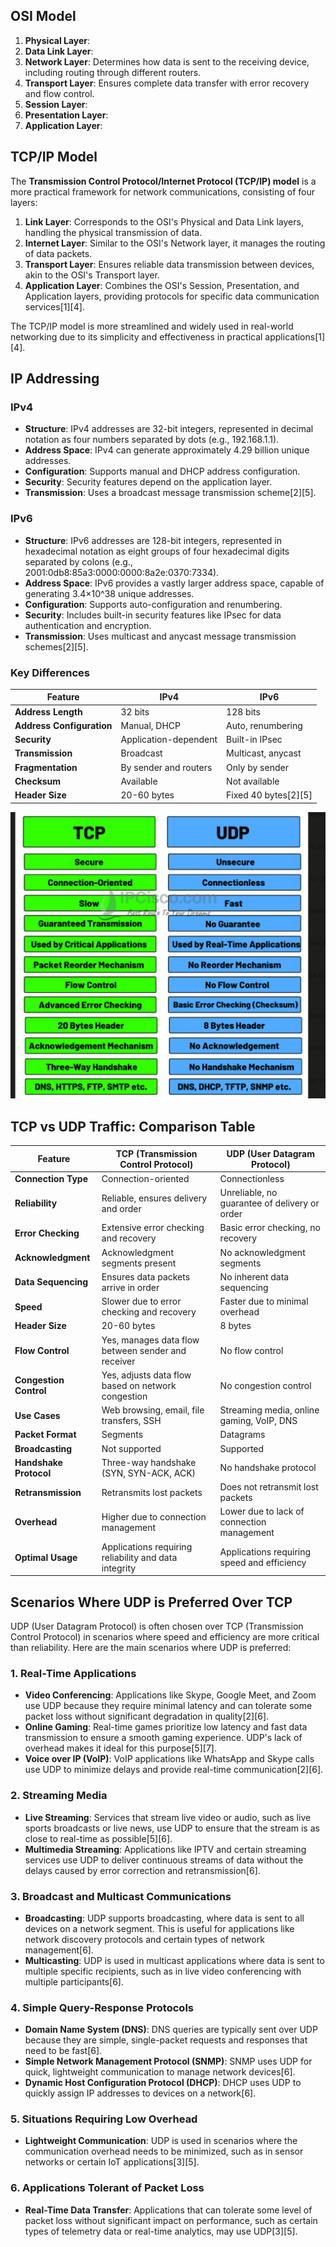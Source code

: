 
## **OSI Model**

1. **Physical Layer**: 
2. **Data Link Layer**: 
3. **Network Layer**: Determines how data is sent to the receiving device, including routing through different routers.
4. **Transport Layer**: Ensures complete data transfer with error recovery and flow control.
5. **Session Layer**: 
6. **Presentation Layer**: 
7. **Application Layer**: 

## **TCP/IP Model**

The **Transmission Control Protocol/Internet Protocol (TCP/IP) model** is a more practical framework for network communications, consisting of four layers:

1. **Link Layer**: Corresponds to the OSI's Physical and Data Link layers, handling the physical transmission of data.
2. **Internet Layer**: Similar to the OSI's Network layer, it manages the routing of data packets.
3. **Transport Layer**: Ensures reliable data transmission between devices, akin to the OSI's Transport layer.
4. **Application Layer**: Combines the OSI's Session, Presentation, and Application layers, providing protocols for specific data communication services[1][4].

The TCP/IP model is more streamlined and widely used in real-world networking due to its simplicity and effectiveness in practical applications[1][4].

## **IP Addressing**

### **IPv4**

- **Structure**: IPv4 addresses are 32-bit integers, represented in decimal notation as four numbers separated by dots (e.g., 192.168.1.1).
- **Address Space**: IPv4 can generate approximately 4.29 billion unique addresses.
- **Configuration**: Supports manual and DHCP address configuration.
- **Security**: Security features depend on the application layer.
- **Transmission**: Uses a broadcast message transmission scheme[2][5].

### **IPv6**

- **Structure**: IPv6 addresses are 128-bit integers, represented in hexadecimal notation as eight groups of four hexadecimal digits separated by colons (e.g., 2001:0db8:85a3:0000:0000:8a2e:0370:7334).
- **Address Space**: IPv6 provides a vastly larger address space, capable of generating 3.4×10^38 unique addresses.
- **Configuration**: Supports auto-configuration and renumbering.
- **Security**: Includes built-in security features like IPsec for data authentication and encryption.
- **Transmission**: Uses multicast and anycast message transmission schemes[2][5].

### **Key Differences**

| **Feature** | **IPv4** | **IPv6** |
|-------------|----------|----------|
| **Address Length** | 32 bits | 128 bits |
| **Address Configuration** | Manual, DHCP | Auto, renumbering |
| **Security** | Application-dependent | Built-in IPsec |
| **Transmission** | Broadcast | Multicast, anycast |
| **Fragmentation** | By sender and routers | Only by sender |
| **Checksum** | Available | Not available |
| **Header Size** | 20-60 bytes | Fixed 40 bytes[2][5] |

![alt text](image-3.png)
## **TCP vs UDP Traffic: Comparison Table**

| **Feature**                  | **TCP (Transmission Control Protocol)** | **UDP (User Datagram Protocol)**            |
|------------------------------|-----------------------------------------|---------------------------------------------|
| **Connection Type**          | Connection-oriented                     | Connectionless                              |
| **Reliability**              | Reliable, ensures delivery and order    | Unreliable, no guarantee of delivery or order |
| **Error Checking**           | Extensive error checking and recovery   | Basic error checking, no recovery           |
| **Acknowledgment**           | Acknowledgment segments present         | No acknowledgment segments                  |
| **Data Sequencing**          | Ensures data packets arrive in order    | No inherent data sequencing                 |
| **Speed**                    | Slower due to error checking and recovery | Faster due to minimal overhead              |
| **Header Size**              | 20-60 bytes                             | 8 bytes                                     |
| **Flow Control**             | Yes, manages data flow between sender and receiver | No flow control                             |
| **Congestion Control**       | Yes, adjusts data flow based on network congestion | No congestion control                       |
| **Use Cases**                | Web browsing, email, file transfers, SSH | Streaming media, online gaming, VoIP, DNS   |
| **Packet Format**            | Segments                                | Datagrams                                   |
| **Broadcasting**             | Not supported                           | Supported                                   |
| **Handshake Protocol**       | Three-way handshake (SYN, SYN-ACK, ACK) | No handshake protocol                       |
| **Retransmission**           | Retransmits lost packets                | Does not retransmit lost packets            |
| **Overhead**                 | Higher due to connection management     | Lower due to lack of connection management  |
| **Optimal Usage**            | Applications requiring reliability and data integrity | Applications requiring speed and efficiency |

## **Scenarios Where UDP is Preferred Over TCP**

UDP (User Datagram Protocol) is often chosen over TCP (Transmission Control Protocol) in scenarios where speed and efficiency are more critical than reliability. Here are the main scenarios where UDP is preferred:

### **1. Real-Time Applications**

- **Video Conferencing**: Applications like Skype, Google Meet, and Zoom use UDP because they require minimal latency and can tolerate some packet loss without significant degradation in quality[2][6].
- **Online Gaming**: Real-time games prioritize low latency and fast data transmission to ensure a smooth gaming experience. UDP's lack of overhead makes it ideal for this purpose[5][7].
- **Voice over IP (VoIP)**: VoIP applications like WhatsApp and Skype calls use UDP to minimize delays and provide real-time communication[2][6].

### **2. Streaming Media**

- **Live Streaming**: Services that stream live video or audio, such as live sports broadcasts or live news, use UDP to ensure that the stream is as close to real-time as possible[5][6].
- **Multimedia Streaming**: Applications like IPTV and certain streaming services use UDP to deliver continuous streams of data without the delays caused by error correction and retransmission[6].

### **3. Broadcast and Multicast Communications**

- **Broadcasting**: UDP supports broadcasting, where data is sent to all devices on a network segment. This is useful for applications like network discovery protocols and certain types of network management[6].
- **Multicasting**: UDP is used in multicast applications where data is sent to multiple specific recipients, such as in live video conferencing with multiple participants[6].

### **4. Simple Query-Response Protocols**

- **Domain Name System (DNS)**: DNS queries are typically sent over UDP because they are simple, single-packet requests and responses that need to be fast[6].
- **Simple Network Management Protocol (SNMP)**: SNMP uses UDP for quick, lightweight communication to manage network devices[6].
- **Dynamic Host Configuration Protocol (DHCP)**: DHCP uses UDP to quickly assign IP addresses to devices on a network[6].

### **5. Situations Requiring Low Overhead**

- **Lightweight Communication**: UDP is used in scenarios where the communication overhead needs to be minimized, such as in sensor networks or certain IoT applications[3][5].

### **6. Applications Tolerant of Packet Loss**

- **Real-Time Data Transfer**: Applications that can tolerate some level of packet loss without significant impact on performance, such as certain types of telemetry data or real-time analytics, may use UDP[3][5].
